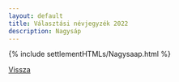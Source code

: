 ```yaml
---
layout: default
title: Választási névjegyzék 2022
description: Nagysáp
---
```


{% include settlementHTMLs/Nagysaap.html %}

[Vissza](../)